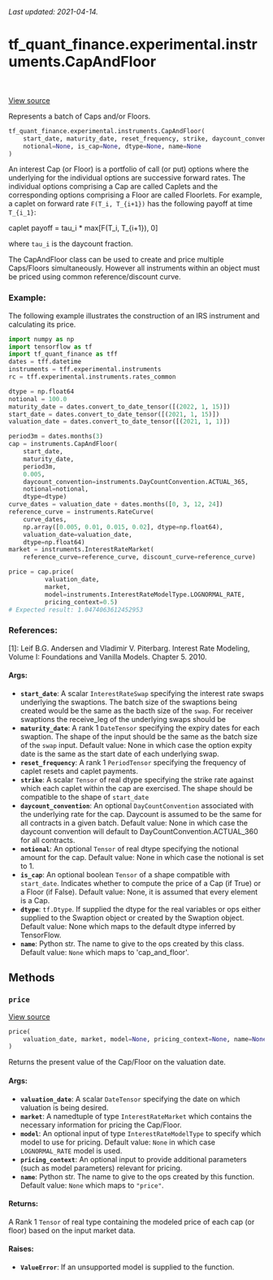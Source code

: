 <!--
This file is generated by a tool. Do not edit directly.
For open-source contributions the docs will be updated automatically.
-->

*Last updated: 2021-04-14.*

<div itemscope itemtype="http://developers.google.com/ReferenceObject">
<meta itemprop="name" content="tf_quant_finance.experimental.instruments.CapAndFloor" />
<meta itemprop="path" content="Stable" />
<meta itemprop="property" content="__init__"/>
<meta itemprop="property" content="price"/>
</div>

# tf_quant_finance.experimental.instruments.CapAndFloor

<!-- Insert buttons and diff -->

<table class="tfo-notebook-buttons tfo-api" align="left">
</table>

<a target="_blank" href="https://github.com/google/tf-quant-finance/blob/master/tf_quant_finance/experimental/instruments/cap_floor.py">View source</a>



Represents a batch of Caps and/or Floors.

```python
tf_quant_finance.experimental.instruments.CapAndFloor(
    start_date, maturity_date, reset_frequency, strike, daycount_convention=None,
    notional=None, is_cap=None, dtype=None, name=None
)
```



<!-- Placeholder for "Used in" -->

An interest Cap (or Floor) is a portfolio of call (or put) options where the
underlying for the individual options are successive forward rates. The
individual options comprising a Cap are called Caplets and the corresponding
options comprising a Floor are called Floorlets. For example, a
caplet on forward rate `F(T_i, T_{i+1})` has the following payoff at time
`T_{i_1}`:

caplet payoff = tau_i * max[F(T_i, T_{i+1}), 0]

where `tau_i` is the daycount fraction.

The CapAndFloor class can be used to create and price multiple Caps/Floors
simultaneously. However all instruments within an object must be priced using
common reference/discount curve.

### Example:
The following example illustrates the construction of an IRS instrument and
calculating its price.

```python
import numpy as np
import tensorflow as tf
import tf_quant_finance as tff
dates = tff.datetime
instruments = tff.experimental.instruments
rc = tff.experimental.instruments.rates_common

dtype = np.float64
notional = 100.0
maturity_date = dates.convert_to_date_tensor([(2022, 1, 15)])
start_date = dates.convert_to_date_tensor([(2021, 1, 15)])
valuation_date = dates.convert_to_date_tensor([(2021, 1, 1)])

period3m = dates.months(3)
cap = instruments.CapAndFloor(
    start_date,
    maturity_date,
    period3m,
    0.005,
    daycount_convention=instruments.DayCountConvention.ACTUAL_365,
    notional=notional,
    dtype=dtype)
curve_dates = valuation_date + dates.months([0, 3, 12, 24])
reference_curve = instruments.RateCurve(
    curve_dates,
    np.array([0.005, 0.01, 0.015, 0.02], dtype=np.float64),
    valuation_date=valuation_date,
    dtype=np.float64)
market = instruments.InterestRateMarket(
    reference_curve=reference_curve, discount_curve=reference_curve)

price = cap.price(
          valuation_date,
          market,
          model=instruments.InterestRateModelType.LOGNORMAL_RATE,
          pricing_context=0.5)
# Expected result: 1.0474063612452953
```

### References:
[1]: Leif B.G. Andersen and Vladimir V. Piterbarg. Interest Rate Modeling,
    Volume I: Foundations and Vanilla Models. Chapter 5. 2010.

#### Args:


* <b>`start_date`</b>: A scalar `InterestRateSwap` specifying the interest rate swaps
  underlying the swaptions. The batch size of the swaptions being created
  would be the same as the bacth size of the `swap`. For receiver
  swaptions the receive_leg of the underlying swaps should be
* <b>`maturity_date`</b>: A rank 1 `DateTensor` specifying the expiry dates
  for each swaption. The shape of the input should be the same as the
  batch size of the `swap` input.
  Default value: None in which case the option expity date is the same as
  the start date of each underlying swap.
* <b>`reset_frequency`</b>: A rank 1 `PeriodTensor` specifying the frequency of
  caplet resets and caplet payments.
* <b>`strike`</b>: A scalar `Tensor` of real dtype specifying the strike rate against
  which each caplet within the cap are exercised. The shape should be
  compatible to the shape of `start_date`
* <b>`daycount_convention`</b>: An optional `DayCountConvention` associated with the
  underlying rate for the cap. Daycount is assumed to be the same for all
  contracts in a given batch.
  Default value: None in which case the daycount convention will default
  to DayCountConvention.ACTUAL_360 for all contracts.
* <b>`notional`</b>: An optional `Tensor` of real dtype specifying the notional
  amount for the cap.
  Default value: None in which case the notional is set to 1.
* <b>`is_cap`</b>: An optional boolean `Tensor` of a shape compatible with
  `start_date`. Indicates whether to compute the price of a Cap (if True)
  or a Floor (if False).
  Default value: None, it is assumed that every element is a Cap.
* <b>`dtype`</b>: `tf.Dtype`. If supplied the dtype for the real variables or ops
  either supplied to the Swaption object or created by the Swaption
  object.
  Default value: None which maps to the default dtype inferred by
  TensorFlow.
* <b>`name`</b>: Python str. The name to give to the ops created by this class.
  Default value: `None` which maps to 'cap_and_floor'.

## Methods

<h3 id="price"><code>price</code></h3>

<a target="_blank" href="https://github.com/google/tf-quant-finance/blob/master/tf_quant_finance/experimental/instruments/cap_floor.py">View source</a>

```python
price(
    valuation_date, market, model=None, pricing_context=None, name=None
)
```

Returns the present value of the Cap/Floor on the valuation date.


#### Args:


* <b>`valuation_date`</b>: A scalar `DateTensor` specifying the date on which
  valuation is being desired.
* <b>`market`</b>: A namedtuple of type `InterestRateMarket` which contains the
  necessary information for pricing the Cap/Floor.
* <b>`model`</b>: An optional input of type `InterestRateModelType` to specify which
  model to use for pricing.
  Default value: `None` in which case `LOGNORMAL_RATE` model is used.
* <b>`pricing_context`</b>: An optional input to provide additional parameters (such
  as model parameters) relevant for pricing.
* <b>`name`</b>: Python str. The name to give to the ops created by this function.
  Default value: `None` which maps to `"price"`.


#### Returns:

A Rank 1 `Tensor` of real type containing the modeled price of each cap
(or floor) based on the input market data.



#### Raises:


* <b>`ValueError`</b>: If an unsupported model is supplied to the function.




